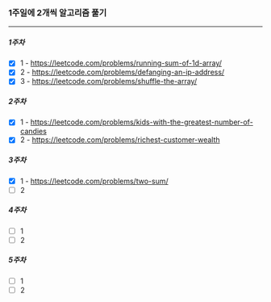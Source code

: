 ### 1주일에 2개씩 알고리즘 풀기

---

##### 1주차

- [x] 1 - https://leetcode.com/problems/running-sum-of-1d-array/
- [x] 2 - https://leetcode.com/problems/defanging-an-ip-address/
- [x] 3 - https://leetcode.com/problems/shuffle-the-array/

##### 2주차

- [x] 1 - https://leetcode.com/problems/kids-with-the-greatest-number-of-candies
- [x] 2 - https://leetcode.com/problems/richest-customer-wealth

##### 3주차

- [x] 1 - https://leetcode.com/problems/two-sum/
- [ ] 2

##### 4주차

- [ ] 1
- [ ] 2

##### 5주차

- [ ] 1
- [ ] 2
